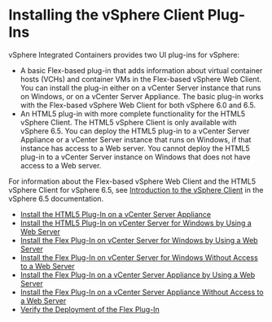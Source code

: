 # Installing the vSphere Client Plug-Ins #

vSphere Integrated Containers provides two UI plug-ins for vSphere:

- A basic Flex-based plug-in that adds information about virtual container hosts (VCHs) and container VMs in the Flex-based vSphere Web Client. You can install the plug-in either on a vCenter Server instance that runs on Windows, or on a vCenter Server Appliance. The basic plug-in works with the Flex-based vSphere Web Client for both vSphere 6.0 and 6.5.
- An HTML5 plug-in with more complete functionality for the HTML5 vSphere Client. The HTML5 vSphere Client is only available with vSphere 6.5. You can deploy the HTML5 plug-in to a vCenter Server Appliance or a vCenter Server instance that runs on Windows, if that instance has access to a Web server. You cannot deploy the HTML5 plug-in to a vCenter Server instance on Windows that does not have access to a Web server.  

For information about the Flex-based vSphere Web Client and the HTML5 vSphere Client for vSphere 6.5, see [Introduction to the vSphere Client](https://pubs.vmware.com/vsphere-65/topic/com.vmware.wcsdk.pg.doc/GUID-3379D310-7802-4B62-8292-D11D928459FC.md) in the vSphere 6.5 documentation.

* [Install the HTML5 Plug-In on a vCenter Server Appliance](plugin_h5_vcsa.md)
* [Install the HTML5 Plug-In on vCenter Server for Windows by Using a Web Server](plugin_h5_vc_web.md)
* [Install the Flex Plug-In on vCenter Server for Windows by Using a Web Server](plugin_vc_web.md)
* [Install the Flex Plug-In on vCenter Server for Windows Without Access to a Web Server](plugin_vc_no_web.md)
* [Install the Flex Plug-In on a vCenter Server Appliance by Using a Web Server](plugin_vcsa_web.md)
* [Install the Flex Plug-In on a vCenter Server Appliance Without Access to a Web Server](plugin_vcsa_no_web.md)
* [Verify the Deployment of the Flex Plug-In](plugin_verify_deployment.md)